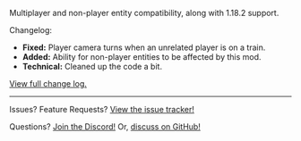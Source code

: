 Multiplayer and non-player entity compatibility, along with 1.18.2 support.

Changelog:

- **Fixed:** Player camera turns when an unrelated player is on a train.
- **Added:** Ability for non-player entities to be affected by this mod.
- **Technical:** Cleaned up the code a bit.

[View full change log.](https://github.com/der-fruhling/create-train-perspective/compare/v0.4.1...v0.5.0)

---

Issues?
Feature Requests?
[View the issue tracker!](https://github.com/der-fruhling-entertainment/create-train-perspective/issues)

Questions?
[Join the Discord!](https://discord.gg/AyM66DhPKr)
Or,
[discuss on GitHub!](https://github.com/der-fruhling-entertainment/create-train-perspective/discussions)
